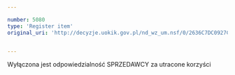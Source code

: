```yaml
---

number: 5080
type: 'Register item'
original_uri: 'http://decyzje.uokik.gov.pl/nd_wz_um.nsf/0/2636C7DC0927C2F4C1257BBA0039F96E?OpenDocument'


---
```


Wyłączona jest odpowiedzialność SPRZEDAWCY za utracone korzyści
